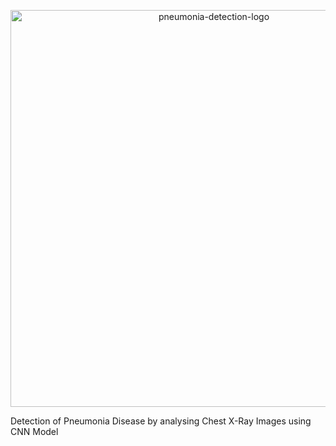 <p align="center">
  <img width="635" alt="pneumonia-detection-logo" src="https://user-images.githubusercontent.com/76659596/105875254-df246100-5ffd-11eb-85a0-7c451b8f12e1.png">
</p>


Detection of Pneumonia Disease by analysing Chest X-Ray Images using CNN Model
